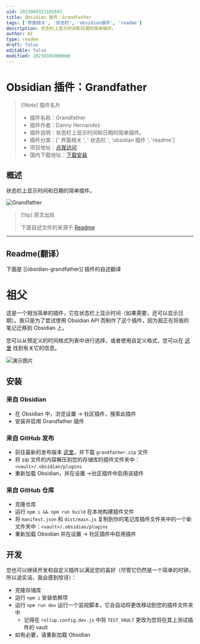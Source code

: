 ```yaml
---
uid: 2023080322192691
title: Obsidian 插件：Grandfather
tags: ['界面相关', '状态栏', 'obsidian插件', 'readme']
description: 状态栏上显示时间和日期的简单插件。
author: AI
type: readme
draft: false
editable: false
modified: 20230101000000
---
```


# Obsidian 插件：Grandfather

> [!Note] 插件名片
> - 插件名称：Grandfather
> - 插件作者：Danny Hernandez
> - 插件说明：状态栏上显示时间和日期的简单插件。
> - 插件分类：[' 界面相关 ', ' 状态栏 ', 'obsidian 插件 ', 'readme']
> - 项目地址：[点我访问](https://github.com/noatpad/obsidian-grandfather)
> - 国内下载地址：[下载安装](https://pkmer.cn/products/plugin/pluginMarket/?obsidian-grandfather)

## 概述

状态栏上显示时间和日期的简单插件。

![Grandfather](https://cdn.pkmer.cn/covers/obsidian-grandfather.png!pkmer)

> [!tip] 原文出处
>
>下面自述文件的来源于 [Readme](https://ghproxy.net/https://raw.githubusercontent.com/noatpad/obsidian-grandfather/master/README.md)
>

---

## Readme(翻译）

下面是 [[obsidian-grandfather]] 插件的自述翻译

# 祖父

这是一个相当简单的插件，它在状态栏上显示时间（如果需要，还可以显示日期）。我只是为了尝试使用 Obsidian API 而制作了这个插件，因为我正在将我的笔记迁移到 Obsidian 上。

您可以从预定义的时间格式列表中进行选择，或者使用自定义格式，您可以在 [这里](https://momentjs.com/docs/#/displaying/format/) 找到有关它的信息。

![演示图片](demo.png)

## 安装

### 来自 Obsidian

- 在 Obsidian 中，浏览设置 -> 社区插件，搜索此插件
- 安装并启用 Grandfather 插件

### 来自 GitHub 发布

- 前往最新的发布版本 [这里](https://github.com/noatpad/obsidian-grandfather/releases/latest)，并下载 `grandfather.zip` 文件
- 将 zip 文件的内容解压到您的存储库的插件文件夹中：`<vault>/.obsidian/plugins`
- 重新加载 Obsidian，并在设置 ->社区插件中启用该插件

### 来自 GitHub 仓库

- 克隆仓库
- 运行 `npm i && npm run build` 在本地构建插件文件
- 将 `manifest.json` 和 `dist/main.js` 复制到你的笔记库插件文件夹中的一个新文件夹中：`<vault>/.obsidian/plugins`
- 重新加载 Obsidian 并在设置 -> 社区插件中启用插件

## 开发

您也可以继续开发和自定义插件以满足您的喜好（尽管它仍然是一个简单的时钟，所以说实话，我会感到惊讶）：

- 克隆存储库
- 运行 `npm i` 安装依赖项
- 运行 `npm run dev` 运行一个监视脚本，它会自动将更改移动到您的插件文件夹中
  - 记得在 `rollup.config.dev.js` 中将 `TEST_VAULT` 更改为您将在其上测试插件的 vault
- 如有必要，请重新加载 Obsidian



